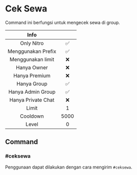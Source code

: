 # Cek Sewa

Command ini berfungsi untuk mengecek sewa di group.

|                       Info                        |      |
| :-----------------------------------------------: | :--: |
| <div class="label license nitro">Only Nitro</div> |  ✅  |
|                Menggunakan Prefix                 |  ✅  |
|                 Menggunakan limit                 |  ❌  |
|                    Hanya Owner                    |  ❌  |
|                   Hanya Premium                   |  ❌  |
|                    Hanya Group                    |  ✅  |
|                 Hanya Admin Group                 |  ✅  |
|                Hanya Private Chat                 |  ❌  |
|                       Limit                       |  1   |
|                     Cooldown                      | 5000 |
|                       Level                       |  0   |

## Command

### #ceksewa

Penggunaan dapat dilakukan dengan cara mengirim `#ceksewa`.
